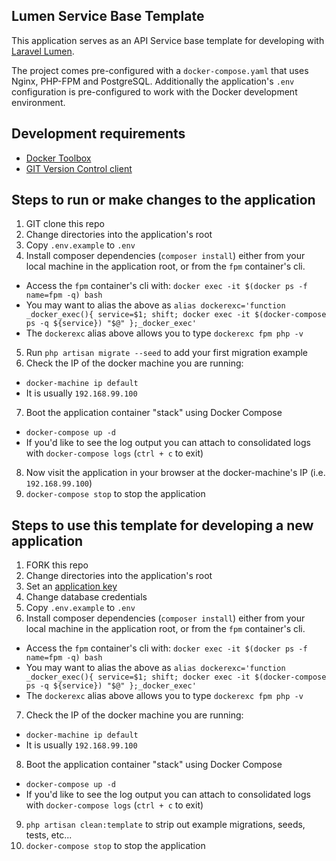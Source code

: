 ## Lumen Service Base Template

This application serves as an API Service base template for developing with [Laravel Lumen](http://lumen.laravel.com).

The project comes pre-configured with a `docker-compose.yaml` that uses Nginx, PHP-FPM and PostgreSQL.  Additionally
the application's `.env` configuration is pre-configured to work with the Docker development environment.

## Development requirements

* [Docker Toolbox](https://www.docker.com/products/docker-toolbox)
* [GIT Version Control client](https://git-scm.com/)

## Steps to run or make changes to the application

1. GIT clone this repo
2. Change directories into the application's root
3. Copy `.env.example` to `.env`
4. Install composer dependencies (`composer install`) either from your local machine in the application root, or from the `fpm` container's cli.
  * Access the `fpm` container's cli with: `docker exec -it $(docker ps -f name=fpm -q) bash`
  * You may want to alias the above as `alias dockerexc='function _docker_exec(){ service=$1; shift; docker exec -it $(docker-compose ps -q ${service}) "$@" };_docker_exec'`
  * The `dockerexc` alias above allows you to type `dockerexc fpm php -v`
5. Run `php artisan migrate --seed` to add your first migration example
6. Check the IP of the docker machine you are running:
  * `docker-machine ip default`
  * It is usually `192.168.99.100`
7. Boot the application container "stack" using Docker Compose
  * `docker-compose up -d`
  * If you'd like to see the log output you can attach to consolidated logs with `docker-compose logs` (`ctrl + c` to exit)
8. Now visit the application in your browser at the docker-machine's IP (i.e. `192.168.99.100`)
9. `docker-compose stop` to stop the application

## Steps to use this template for developing a new application
1. FORK this repo
2. Change directories into the application's root
3. Set an [application key](https://laravel.com/docs/5.2#configuration)
4. Change database credentials
5. Copy `.env.example` to `.env`
6. Install composer dependencies (`composer install`) either from your local machine in the application root, or from the `fpm` container's cli.
  * Access the `fpm` container's cli with: `docker exec -it $(docker ps -f name=fpm -q) bash`
  * You may want to alias the above as `alias dockerexc='function _docker_exec(){ service=$1; shift; docker exec -it $(docker-compose ps -q ${service}) "$@" };_docker_exec'`
  * The `dockerexc` alias above allows you to type `dockerexc fpm php -v`
7. Check the IP of the docker machine you are running:
  * `docker-machine ip default`
  * It is usually `192.168.99.100`
8. Boot the application container "stack" using Docker Compose
  * `docker-compose up -d`
  * If you'd like to see the log output you can attach to consolidated logs with `docker-compose logs` (`ctrl + c` to exit)
9. `php artisan clean:template` to strip out example migrations, seeds, tests, etc...
10. `docker-compose stop` to stop the application
